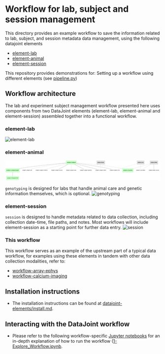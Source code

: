 # Workflow for lab, subject and session management

This directory provides an example workflow to save the information related to lab, subject, and session metadata data management, using the following datajoint elements
+ [element-lab](https://github.com/datajoint/element-lab)
+ [element-animal](https://github.com/datajoint/element-animal)
+ [element-session](https://github.com/datajoint/element-session)

This repository provides demonstrations for:
Setting up a workflow using different elements (see [pipeline.py](workflow_session/pipeline.py))

## Workflow architecture
The lab and experiment subject management workflow presented here uses components from two DataJoint elements (element-lab, element-animal and element-session) assembled together into a functional workflow.

### element-lab

![element-lab](
https://github.com/datajoint/element-lab/raw/main/images/element_lab_diagram.svg)

### element-animal

![element-animal](
https://github.com/datajoint/element-animal/blob/main/images/subject_diagram.svg)

`genotyping` is designed for labs that handle animal care and genetic information themselves, which is optional.
![genotyping](https://github.com/datajoint/element-animal/blob/nwb/images/genotyping_diagram.svg)

### element-session
`session` is designed to handle metadata related to data collection, including collection date-time, file paths, and notes. Most workflows will include element-session as a starting point for further data entry.
![session](images/session_diagram.png)

### This workflow
This workflow serves as an example of the upstream part of a typical data workflow, for examples using these elements in tandem with other data collection modalities, refer to:

+ [workflow-array-ephys](https://github.com/datajoint/workflow-array-ephys)
+ [workflow-calcium-imaging](https://github.com/datajoint/workflow-calcium-imaging)


## Installation instructions

+ The installation instructions can be found at [datajoint-elements/install.md](
     https://github.com/datajoint/datajoint-elements/blob/main/install.md).

## Interacting with the DataJoint workflow

+ Please refer to the following workflow-specific
[Jupyter notebooks](/notebooks) for an in-depth explanation of how to run the
workflow ([1-Explore_Workflow.ipynb](notebooks/1_Explore_Workflow.ipynb).
